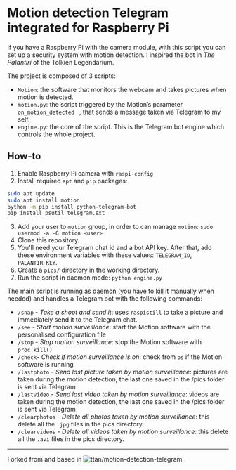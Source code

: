 # Motion detection Telegram integrated for Raspberry Pi
If you have a Raspberry Pi with the camera module, with this script you can set up a security system with motion detection. I inspired the bot in *The Palantiri* of the Tolkien Legendarium.

The project is composed of 3 scripts:
- `Motion`: the software that monitors the webcam and takes pictures  when motion is detected.
- `motion.py`: the script triggered by the Motion’s parameter `on_motion_detected ` , that sends a message taken via Telegram to my self.
- `engine.py`: the core of the script. This is the Telegram bot engine which controls the whole project.

## How-to
1. Enable Raspberry Pi camera with `raspi-config`
2. Install required `apt` and `pip` packages:
```sh
sudo apt update
sudo apt install motion
python -m pip install python-telegram-bot
pìp install psutil telegram.ext
```
3. Add your user to `motion` group, in order to can manage `motion`: `sudo usermod -a -G motion <user>`
4. Clone this repository.
5. You'll need your Telegram chat id and a bot API key. After that, add these environment variables with these values: `TELEGRAM_ID`, `PALANTIR_KEY`.
6. Create a `pics/` directory in the working directory.
6. Run the script in daemon mode: `python engine.py`

The main script is running as daemon (you have to kill it manually when needed) and handles a Telegram bot with the following commands:

- `/snap` - *Take a shoot and send it*: uses `raspistill` to take a picture and immediately send it to the Telegram chat.
- `/see` - *Start motion surveillance*: start the Motion software with the personalised configuration file
- `/stop` - *Stop motion surveillance*: stop the Motion software with `proc.kill()`
- `/check`- *Check if motion surveillance is on*: check from `ps` if the Motion software is running
- `/lastphoto` - *Send last picture taken by motion surveillance*: pictures are taken during the motion detection, the last one saved in the /pics folder is sent via Telegram
- `/lastvideo` - *Send last video taken by motion surveillance*: videos are taken during the motion detection, the last one saved in the /pics folder is sent via Telegram
- `/clearphotos` - *Delete all photos taken by motion surveillance*: this delete all the `.jpg` files in the pics directory.
- `/clearvideos` - *Delete all videos taken by motion surveillance*: this delete all the `.avi` files in the pics directory.

_______________________________________________

Forked from and based in ![ttan/motion-detection-telegram](https://github.com/ttan/motion-detection-telegram)